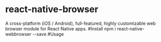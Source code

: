 # react-native-browser
A cross-platform (iOS / Android), full-featured, highly customizable web browser module for React Native apps.
#Install
npm i react-native-webbrowser --save
#Usage
